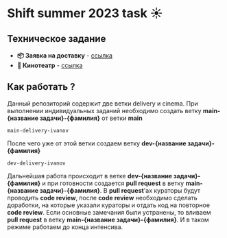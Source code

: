 # **Shift summer 2023 task ☀️**

## Техническое задание
- **📦 Заявка на доставку** - [ссылка](https://docs.google.com/document/d/1CwU2CiXWpHSThaAKixrhf5LsQ6iqcuhnLwlpk-msBE0/edit)
- **🍿 Кинотеатр** - [ссылка](https://docs.google.com/document/d/11Xdss9h8BZwI9VhCS91pFTPTbeQFzomoAzDKHdcSQfA/edit)

## Как работать ? 

Данный репозиторий содержит две ветки delivery и cinema. При выполнении индивидуальных заданий необходимо создать ветку **main-{название задачи}-{фамилия}** от ветки **main**

```
main-delivery-ivanov
```

После чего уже от этой ветки создаем ветку **dev-{название задачи}-{фамилия}**

```
dev-delivery-ivanov
```

Дальнейшая работа происходит в ветке **dev-{название задачи}-{фамилия}** и при готовности создается **pull request** в ветку **main-{название задачи}-{фамилия}**. 
В **pull request**'ах кураторы будут проводить **code review**, после **code review** необходимо сделать доработки, на которые указали кураторы и отдать код на повторное **code review**. 
Если основные замечания были устранены, то вливаем **pull request** в ветку **main-{название задачи}-{фамилия}**. И в таком режиме работаем до конца интенсива.

